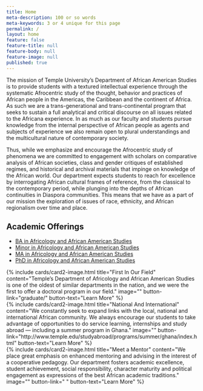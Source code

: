 ```yaml
---
title: Home
meta-description: 100 or so words
meta-keywords: 3 or 4 unique for this page
permalink: /
layout: home
feature: false
feature-title: null
feature-body: null
feature-image: null
published: true
---
```


The mission of Temple University’s Department of African American Studies is to provide students with a textured intellectual experience through the systematic Afrocentric study of the thought, behavior and practices of African people in the Americas, the Caribbean and the continent of Africa. As such we are a trans-generational and trans-continental program that seeks to sustain a full analytical and critical discourse on all issues related to the Africana experience. In as much as our faculty and students pursue knowledge from the internal perspective of African people as agents and subjects of experience we also remain open to plural understandings and the multicultural nature of contemporary society.

Thus, while we emphasize and encourage the Afrocentric study of phenomena we are committed to engagement with scholars on comparative analysis of African societies, class and gender critiques of established regimes, and historical and archival materials that impinge on knowledge of the African world. Our department expects students to reach for excellence by interrogating African cultural frames of reference, from the classical to the contemporary period, while plunging into the depths of African continuities in Diaspora communities. This means that we have as a part of our mission the exploration of issues of race, ethnicity, and African regionalism over time and place.

## Academic Offerings

- [BA in Africology and African American Studies](http://bulletin.temple.edu/undergraduate/liberal-arts/africology-african-american-studies/ba-africology-african-american-studies/)
- [Minor in Africology and African American Studies](http://bulletin.temple.edu/undergraduate/liberal-arts/africology-african-american-studies/minor-africology-african-american-studies/)
- [MA in Africology and African American Studies](http://bulletin.temple.edu/graduate/scd/cla/africology-african-american-studies-ma/#text)
- [PhD in Africology and African American Studies](http://bulletin.temple.edu/graduate/scd/cla/africology-african-american-studies-phd/)

<div class="row row-wide">
  <div class="col m12 l4">{% include cards/card2-image.html 
    title="First In Our Field" 
    content="Temple’s Department of Africology and African American Studies is one of the oldest of similar departments in the nation, and we were the first to offer a doctoral program in our field." 
    image="" 
    button-link="graduate/" 
    button-text="Learn More" %}
  </div>
  <div class="row row-wide">
    <div class="col m12 l4">{% include cards/card2-image.html 
      title="National And International" 
      content="We constantly seek to expand links with the local, national and international African community. We always encourage our students to take advantage of opportunities to do service learning, internships and study abroad — including a summer program in Ghana." 
      image="" 
      button-link="http://www.temple.edu/studyabroad/programs/summer/ghana/index.html" 
      button-text="Learn More" %}
    </div>
    <div class="row row-wide">
      <div class="col m12 l4">{% include cards/card2-image.html 
        title="Meet a Mentor" 
        content="We place great emphasis on enhanced mentoring and advising in the interest of a cooperative pedagogy. Our department fosters academic excellence, student achievement, social responsibility, character maturity and political engagement as expressions of the best African academic traditions." 
        image="" 
        button-link=" " 
        button-text="Learn More" %}
      </div>
</div>
